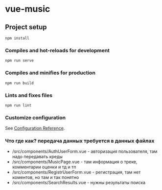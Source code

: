 # vue-music

## Project setup
```
npm install
```

### Compiles and hot-reloads for development
```
npm run serve
```

### Compiles and minifies for production
```
npm run build
```

### Lints and fixes files
```
npm run lint
```

### Customize configuration
See [Configuration Reference](https://cli.vuejs.org/config/).

### Что где как? передача данных требуется в данных файлах
* /src/components/AuthUserForm.vue - авторизация пользователя, там надо передавать креды
* /src/components/MusicPage.vue - там информация о треке, комментарии оценки и тд и тп
* /src/components/RegistrUserForm.vue - регистрация, там нет коментов, но там и так понятно
* /src/components/SearchResults.vue - нужны результаты поиска